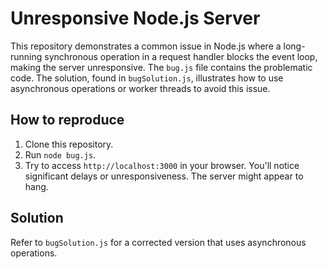 # Unresponsive Node.js Server

This repository demonstrates a common issue in Node.js where a long-running synchronous operation in a request handler blocks the event loop, making the server unresponsive.  The `bug.js` file contains the problematic code.  The solution, found in `bugSolution.js`, illustrates how to use asynchronous operations or worker threads to avoid this issue. 

## How to reproduce
1. Clone this repository.
2. Run `node bug.js`.
3. Try to access `http://localhost:3000` in your browser. You'll notice significant delays or unresponsiveness.  The server might appear to hang.

## Solution
Refer to `bugSolution.js` for a corrected version that uses asynchronous operations.